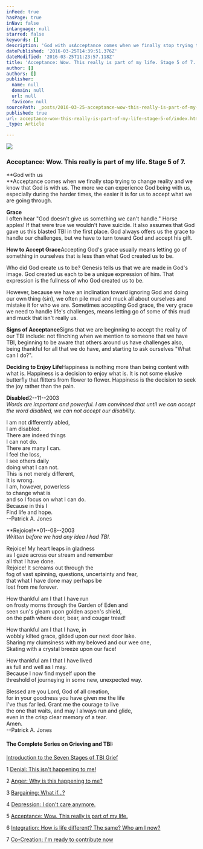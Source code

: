 ```yaml
---
inFeed: true
hasPage: true
inNav: false
inLanguage: null
starred: false
keywords: []
description: 'God with usAcceptance comes when we finally stop trying to change reality and we know that God is with us. The more we can experience God being with us, especially during the harder times, the easier it is for us to accept what we are going through.'
datePublished: '2016-03-25T14:39:51.376Z'
dateModified: '2016-03-25T11:23:57.118Z'
title: 'Acceptance: Wow. This really is part of my life. Stage 5 of 7.'
author: []
authors: []
publisher:
  name: null
  domain: null
  url: null
  favicon: null
sourcePath: _posts/2016-03-25-acceptance-wow-this-really-is-part-of-my-life-stage-5-of.md
published: true
url: acceptance-wow-this-really-is-part-of-my-life-stage-5-of/index.html
_type: Article

---
```

![](https://the-grid-user-content.s3-us-west-2.amazonaws.com/a4a60c74-e9a8-49cf-aad5-0cd911bc629b.jpg)

### Acceptance: Wow. This really is part of my life. Stage 5 of 7\.

**God with us  
**Acceptance comes when we finally stop trying to change reality and we know that God is with us. The more we can experience God being with us, especially during the harder times, the easier it is for us to accept what we are going through.

**Grace**  
I often hear "God doesn't give us something we can't handle." Horse apples! If that were true we wouldn't have suicide. It also assumes that God gave us this blasted TBI in the first place. God always offers us the grace to handle our challenges, but we have to turn toward God and accept his gift.

**How to Accept Grace**Accepting God's grace usually means letting go of something in ourselves that is less than what God created us to be.

Who did God create us to be? Genesis tells us that we are made in God's image. God created us each to be a unique expression of him. That expression is the fullness of who God created us to be.

However, because we have an inclination toward ignoring God and doing our own thing (sin), we often pile mud and muck all about ourselves and mistake it for who we are. Sometimes accepting God grace, the very grace we need to handle life's challenges, means letting go of some of this mud and muck that isn't really us.

**Signs of Acceptance**Signs that we are beginning to accept the reality of our TBI include: not flinching when we mention to someone that we have TBI, beginning to be aware that others around us have challenges also, being thankful for all that we do have, and starting to ask ourselves "What can I do?".

**Deciding to Enjoy Life**Happiness is nothing more than being content with what is. Happiness is a decision to enjoy what is. It is not some elusive butterfly that flitters from flower to flower. Happiness is the decision to seek the joy rather than the pain.

**Disabled**2--11--2003  
_Words are important and powerful. I am convinced that until we can accept the word disabled, we can not accept our disability._

I am not differently abled,  
I am disabled.  
There are indeed things  
I can not do.  
There are many I can.  
I feel the loss,  
I see others daily  
doing what I can not.  
This is not merely different,  
It is wrong.  
I am, however, powerless  
to change what is  
and so I focus on what I can do.  
Because in this I  
Find life and hope.  
--Patrick A. Jones

**Rejoice!**01--08--2003  
_Written before we had any idea I had TBI._

Rejoice! My heart leaps in gladness  
as I gaze across our stream and remember  
all that I have done.  
Rejoice! It screams out through the  
fog of vast spinning, questions, uncertainty and fear,  
that what I have done may perhaps be  
lost from me forever.

How thankful am I that I have run  
on frosty morns through the Garden of Eden and  
seen sun's gleam upon golden aspen's shield,  
on the path where deer, bear, and cougar tread!

How thankful am I that I have, in  
wobbly kilted grace, glided upon our next door lake.  
Sharing my clumsiness with my beloved and our wee one,  
Skating with a crystal breeze upon our face!

How thankful am I that I have lived  
as full and well as I may.  
Because I now find myself upon the  
threshold of journeying in some new, unexpected way.

Blessed are you Lord, God of all creation,  
for in your goodness you have given me the life  
I've thus far led. Grant me the courage to live  
the one that waits, and may I always run and glide,  
even in the crisp clear memory of a tear.  
Amen.  
--Patrick A. Jones

#### The Complete Series on Grieving and TBI:

[Introduction to the Seven Stages of TBI Grief][0]

1 [Denial: This isn't happening to me!][1]

2 [Anger: Why is this happening to me?][2]

3 [Bargaining: What if...?][3]

4 [Depression: I don't care anymore.][4]

5 [Acceptance: Wow. This really is part of my life.][5]

6 [Integration: How is life different? The same? Who am I now?][6]

7 [Co-Creation: I'm ready to contribute now][7]

[0]: https://mindyourheadcoop.org/grieving-a-tbi-to-heal-a-tbi-6cc53ad2305e#.f89syomyv
[1]: https://mindyourheadcoop.org/denial-this-is-not-happening-to-me-stage-1-of-7-2b59544b8929#.c37jerhio
[2]: https://mindyourheadcoop.org/anger-why-is-this-happening-to-me-stage-2-of-7-ac1f7a92ec91#.d050tgwx3
[3]: https://mindyourheadcoop.org/bargaining-what-if-stage-3-of-7-ead42c5bd4fb#.b5lnl73de
[4]: https://mindyourheadcoop.org/depression-i-don-t-care-anymore-stage-4-of-7-12e938915b4d#.blsz029oq
[5]: https://medium.com/@DeaconPatrick/acceptance-wow-this-really-is-part-of-my-life-stage-5-of-7-586af3628085#.h13cmmtlh
[6]: https://medium.com/@DeaconPatrick/integration-how-is-life-different-the-same-who-am-i-now-stage-6-of-7-526a1b19890c#.opbev8fhq
[7]: https://medium.com/@DeaconPatrick/co-creation-i-m-ready-to-contribute-now-stage-7-of-7-5b9477e60148#.vt81kmnq0